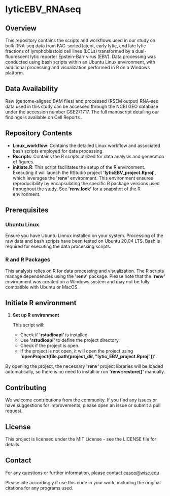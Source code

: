 # lyticEBV_RNAseq

## Overview
This repository contains the scripts and workflows used in our study on bulk RNA-seq data from FAC-sorted latent, early lytic, and late lytic fractions of lymphoblastoid cell lines (LCLs) transformed by a dual-fluorescent lytic reporter Epstein-Barr virus (EBV). Data processing was conducted using bash scripts within an Ubuntu Linux environment, with additional processing and visualization performed in R on a Windows platform.

## Data Availability

Raw (genome-aligned BAM files) and processed (RSEM output) RNA-seq data used in this study can be accessed through the NCBI GEO database under the accession number GSE271717. The full manuscript detailing our findings is available on Cell Reports <under revisions>.

## Repository Contents

- **Linux_workflow**: Contains the detailed Linux workflow and associated bash scripts employed for data processing.
- **Rscripts**: Contains the R scripts utilized for data analysis and generation of figures.
- **initiate.R**: This script facilitates the setup of the R environment. Executing it will launch the RStudio project **'lyticEBV_project.Rproj'**, which leverages the **'renv'** environment. This environment ensures reproducibility by encapsulating the specific R package versions used throughout the study. See **'renv.lock'** for a snapshot of the R environment.

## Prerequisites

### Ubuntu Linux

Ensure you have Ubuntu Linnux installed on your system. Processing of the raw data and bash scripts have been tested on Ubuntu 20.04 LTS. Bash is required for executing the data processing scripts.

### R and R Packages

This analysis relies on R for data processing and visualization. The R scripts manage dependencies using the **'renv'** package. Please note that the **'renv'** environment was created on a Windows system and may not be fully compatible with Ubuntu or MacOS.

## Initiate R environment

1. **Set up R environment**

   This script will:
   - Check if **'rstudioapi'** is installed.
   - Use **'rstudioapi'** to define the project directory.
   - Check if the project is open.
   - If the project is not open, it will open the project using **'openProject(file.path(project_dir, "lytic_EBV_project.Rproj"))'**.
   
By opening the project, the necessary **'renv'** project libraries will be loaded automatically, so there is no need to install or run **'renv::restore()'** manually.

## Contributing

We welcome contributions from the community. If you find any issues or have suggestions for improvements, please open an issue or submit a pull request.

## License

This project is licensed under the MIT License - see the LICENSE file for details.

## Contact

For any questions or further information, please contact casco@wisc.edu


Please cite accordingly if use this code in your work, including the original citations for any programs used.
